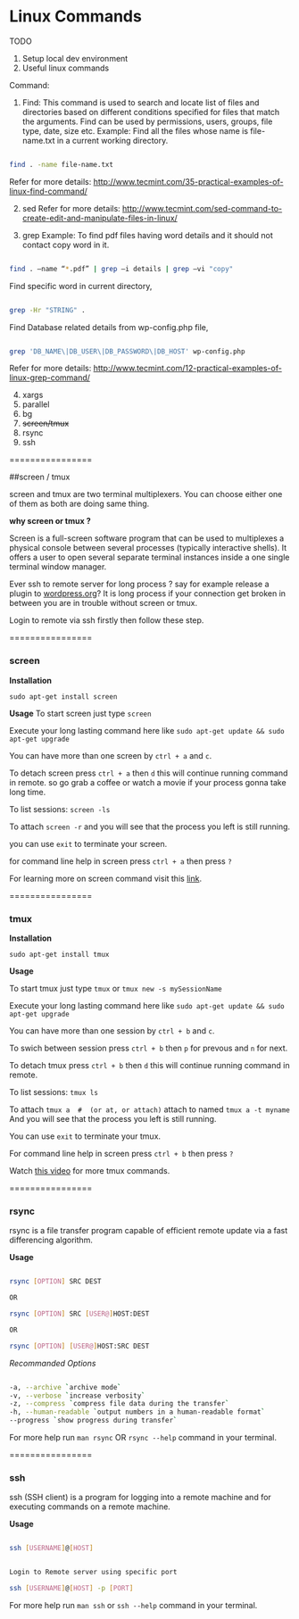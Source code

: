 # Linux Commands

TODO

1. Setup local dev environment
2. Useful linux commands

Command:
1. Find: This command is used to search and locate list of files and directories based on different conditions specified for files that match the arguments. Find can be used by permissions, users, groups, file type, date, size etc.
Example: Find all the files whose name is file-name.txt in a current working directory.

```bash

find . -name file-name.txt

```

Refer for more details: http://www.tecmint.com/35-practical-examples-of-linux-find-command/

2. sed
Refer for more details: http://www.tecmint.com/sed-command-to-create-edit-and-manipulate-files-in-linux/

3. grep
Example: To find pdf files having word details and it should not contact copy word in it.

```bash

find . –name “*.pdf” | grep –i details | grep –vi "copy"

```

Find specific word in current directory,

```bash

grep -Hr "STRING" .

```

Find Database related details from wp-config.php file,

```bash

grep 'DB_NAME\|DB_USER\|DB_PASSWORD\|DB_HOST' wp-config.php

```

Refer for more details: http://www.tecmint.com/12-practical-examples-of-linux-grep-command/

4. xargs
5. parallel
6. bg
7. ~~screen/tmux~~
8. rsync
9. ssh

================

##screen / tmux

screen and tmux are two terminal multiplexers.
You can choose either one of them as both are doing same thing.

**why screen or tmux ?**

Screen is a full-screen software program that can be used to multiplexes a physical console between several processes (typically interactive shells). It offers a user to open several separate terminal instances inside a one single terminal window manager.

Ever ssh to remote server for long process ?
say for example release a plugin to [wordpress.org](wordpress.org)? It is long process if your connection get broken in between you are in trouble without screen or tmux.


Login to remote via ssh firstly then follow these step.

================

### screen

**Installation**
```
sudo apt-get install screen
```

**Usage**
To start screen just type `screen`

Execute your long lasting command here like `sudo apt-get update && sudo apt-get upgrade`

You can have more than one screen by `ctrl + a` and `c`.

To detach screen press `ctrl + a` then `d` this will continue running command in remote. so go grab a coffee or watch a movie if your process gonna take long time.

To list sessions: `screen -ls`

To attach `screen -r` and you will see that the process you left is still running.

you can use `exit` to terminate your screen.

for command line help in screen press `ctrl + a` then press `?`

For learning more on screen command visit this [link](http://www.tecmint.com/screen-command-examples-to-manage-linux-terminals/).

================

### tmux

**Installation**


```
sudo apt-get install tmux
```

**Usage**

To start tmux just type `tmux` or `tmux new -s mySessionName`

Execute your long lasting command here like `sudo apt-get update && sudo apt-get upgrade`

You can have more than one session by `ctrl + b` and `c`.

To swich between session press `ctrl + b` then `p` for prevous and `n` for next.

To detach tmux press `ctrl + b` then `d` this will continue running command in remote.

To list sessions: `tmux ls`

To attach `tmux a  #  (or at, or attach)` attach to named `tmux a -t myname` And you will see that the process you left is still running.

You can use `exit` to terminate your tmux.

For command line help in screen press `ctrl + b` then press `?`

Watch [this video](https://www.youtube.com/watch?v=BHhA_ZKjyxo) for more tmux commands.

================

### rsync

rsync is a file transfer program capable of efficient remote update via a fast differencing algorithm.

**Usage**

```bash

rsync [OPTION] SRC DEST

OR

rsync [OPTION] SRC [USER@]HOST:DEST

OR

rsync [OPTION] [USER@]HOST:SRC DEST


```

*Recommanded Options*

```bash

-a, --archive `archive mode`
-v, --verbose `increase verbosity`
-z, --compress `compress file data during the transfer`
-h, --human-readable `output numbers in a human-readable format`
--progress `show progress during transfer`

```

For more help run `man rsync` OR `rsync --help` command in your terminal.

================

### ssh

ssh (SSH client) is a program for logging into a remote machine and for executing commands on a remote machine.

**Usage**

```bash

ssh [USERNAME]@[HOST]

```

``` bash

Login to Remote server using specific port

ssh [USERNAME]@[HOST] -p [PORT]

```

For more help run `man ssh` or `ssh --help` command in your terminal.
